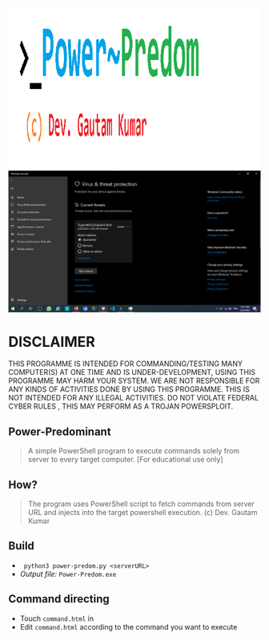 ![LOGO](https://github.com/devsdenepal/power-predominant/raw/main/resources/images/logo.png)
![SCREENSHOT](https://github.com/devsdenepal/power-predominant/raw/main/screenshots/trojan-detected.png)
# DISCLAIMER
THIS PROGRAMME IS INTENDED FOR COMMANDING/TESTING MANY COMPUTER(S) AT ONE TIME AND IS UNDER-DEVELOPMENT, USING THIS PROGRAMME MAY HARM YOUR SYSTEM.
WE ARE NOT RESPONSIBLE FOR ANY KINDS OF ACTIVITIES DONE BY USING THIS PROGRAMME.
THIS IS NOT INTENDED FOR ANY ILLEGAL ACTIVITIES.
DO NOT VIOLATE FEDERAL CYBER RULES , THIS MAY PERFORM AS A TROJAN POWERSPLOIT.
## Power-Predominant
> A simple PowerShell program to execute commands solely from server to every target computer. [For educational use only]
## How?
> The program uses PowerShell script to fetch commands from server URL  and injects into the target powershell execution.
(c) Dev. Gautam Kumar
## Build
- ``` python3 power-predom.py <serverURL>```
- *Output file:* ``Power-Predom.exe``
## Command directing
- Touch `command.html` in <serverURL>
- Edit `command.html` according to the command you want to execute
